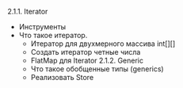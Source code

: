 2.1.1. Iterator
- Инструменты
- Что такое итератор.
     - Итератор для двухмерного массива int[][]
     - Создать итератор четные числа 
     - FlatMap для Iterator<Iterator>
2.1.2. Generic
     - Что такое обобщенные типы (generics) 
     - Реализовать Store<T extends Base>